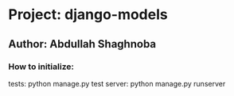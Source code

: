 # Project: django-models

## Author: Abdullah Shaghnoba

### How to initialize:
tests:  python manage.py test 
server:  python manage.py runserver 